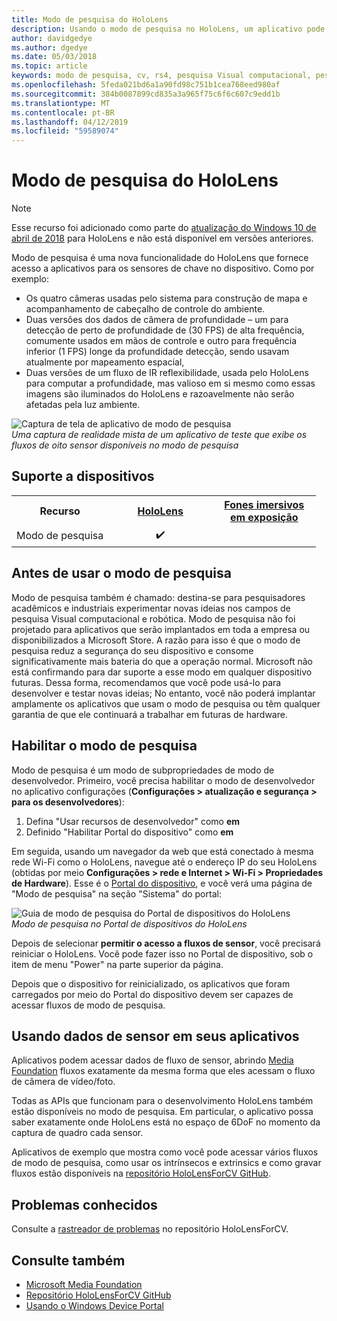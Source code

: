 ```yaml
---
title: Modo de pesquisa do HoloLens
description: Usando o modo de pesquisa no HoloLens, um aplicativo pode acessar fluxos de sensor do dispositivo de chave (profundidade, o ambiente de controle e reflexibilidade IV).
author: davidgedye
ms.author: dgedye
ms.date: 05/03/2018
ms.topic: article
keywords: modo de pesquisa, cv, rs4, pesquisa Visual computacional, pesquisa, HoloLens
ms.openlocfilehash: 5feda021bd6a1a90fd98c751b1cea768eed980af
ms.sourcegitcommit: 384b0087899cd835a3a965f75c6f6c607c9edd1b
ms.translationtype: MT
ms.contentlocale: pt-BR
ms.lasthandoff: 04/12/2019
ms.locfileid: "59589074"
---
```

# <a name="hololens-research-mode"></a>Modo de pesquisa do HoloLens

> [!NOTE]
> Esse recurso foi adicionado como parte do [atualização do Windows 10 de abril de 2018](release-notes-april-2018.md) para HoloLens e não está disponível em versões anteriores.

Modo de pesquisa é uma nova funcionalidade do HoloLens que fornece acesso a aplicativos para os sensores de chave no dispositivo. Como por exemplo:
- Os quatro câmeras usadas pelo sistema para construção de mapa e acompanhamento de cabeçalho de controle do ambiente.
- Duas versões dos dados de câmera de profundidade – um para detecção de perto de profundidade de (30 FPS) de alta frequência, comumente usados em mãos de controle e outro para frequência inferior (1 FPS) longe da profundidade detecção, sendo usavam atualmente por mapeamento espacial,
- Duas versões de um fluxo de IR reflexibilidade, usada pelo HoloLens para computar a profundidade, mas valioso em si mesmo como essas imagens são iluminados do HoloLens e razoavelmente não serão afetadas pela luz ambiente.

![Captura de tela de aplicativo de modo de pesquisa](images/sensor-stream-viewer.jpg)<br>
*Uma captura de realidade mista de um aplicativo de teste que exibe os fluxos de oito sensor disponíveis no modo de pesquisa*

## <a name="device-support"></a>Suporte a dispositivos

<table>
<tr>
<th>Recurso</th><th style="width:150px"> <a href="hololens-hardware-details.md">HoloLens</a></th><th style="width:150px"> <a href="immersive-headset-hardware-details.md">Fones imersivos em exposição</a></th>
</tr><tr>
<td> Modo de pesquisa</td><td style="text-align: center;"> ✔️</td><td style="text-align: center;"></td>
</tr>
</table>

## <a name="before-using-research-mode"></a>Antes de usar o modo de pesquisa

Modo de pesquisa também é chamado: destina-se para pesquisadores acadêmicos e industriais experimentar novas ideias nos campos de pesquisa Visual computacional e robótica.  Modo de pesquisa não foi projetado para aplicativos que serão implantados em toda a empresa ou disponibilizados a Microsoft Store. A razão para isso é que o modo de pesquisa reduz a segurança do seu dispositivo e consome significativamente mais bateria do que a operação normal. Microsoft não está confirmando para dar suporte a esse modo em qualquer dispositivo futuras. Dessa forma, recomendamos que você pode usá-lo para desenvolver e testar novas ideias; No entanto, você não poderá implantar amplamente os aplicativos que usam o modo de pesquisa ou têm qualquer garantia de que ele continuará a trabalhar em futuras de hardware.

## <a name="enabling-research-mode"></a>Habilitar o modo de pesquisa

Modo de pesquisa é um modo de subpropriedades de modo de desenvolvedor. Primeiro, você precisa habilitar o modo de desenvolvedor no aplicativo configurações (**Configurações > atualização e segurança > para os desenvolvedores**):

1. Defina "Usar recursos de desenvolvedor" como **em**
2. Definido "Habilitar Portal do dispositivo" como **em**

Em seguida, usando um navegador da web que está conectado à mesma rede Wi-Fi como o HoloLens, navegue até o endereço IP do seu HoloLens (obtidas por meio **Configurações > rede e Internet > Wi-Fi > Propriedades de Hardware**). Esse é o [Portal do dispositivo](using-the-windows-device-portal.md), e você verá uma página de "Modo de pesquisa" na seção "Sistema" do portal:

![Guia de modo de pesquisa do Portal de dispositivos do HoloLens](images/ResearchModeDevPortal.png)<br>
*Modo de pesquisa no Portal de dispositivos do HoloLens*

Depois de selecionar **permitir o acesso a fluxos de sensor**, você precisará reiniciar o HoloLens. Você pode fazer isso no Portal de dispositivo, sob o item de menu "Power" na parte superior da página.

Depois que o dispositivo for reinicializado, os aplicativos que foram carregados por meio do Portal do dispositivo devem ser capazes de acessar fluxos de modo de pesquisa.

## <a name="using-sensor-data-in-your-apps"></a>Usando dados de sensor em seus aplicativos

Aplicativos podem acessar dados de fluxo de sensor, abrindo [Media Foundation](https://msdn.microsoft.com/library/windows/desktop/ms694197) fluxos exatamente da mesma forma que eles acessam o fluxo de câmera de vídeo/foto. 

Todas as APIs que funcionam para o desenvolvimento HoloLens também estão disponíveis no modo de pesquisa. Em particular, o aplicativo possa saber exatamente onde HoloLens está no espaço de 6DoF no momento da captura de quadro cada sensor.

Aplicativos de exemplo que mostra como você pode acessar vários fluxos de modo de pesquisa, como usar os intrínsecos e extrinsics e como gravar fluxos estão disponíveis na [repositório HoloLensForCV GitHub](https://github.com/Microsoft/HoloLensForCV).

## <a name="known-issues"></a>Problemas conhecidos

Consulte a [rastreador de problemas](https://github.com/Microsoft/HololensForCV/issues) no repositório HoloLensForCV.

## <a name="see-also"></a>Consulte também

* [Microsoft Media Foundation](https://msdn.microsoft.com/library/windows/desktop/ms694197)
* [Repositório HoloLensForCV GitHub](https://github.com/Microsoft/HoloLensForCV)
* [Usando o Windows Device Portal](using-the-windows-device-portal.md)
